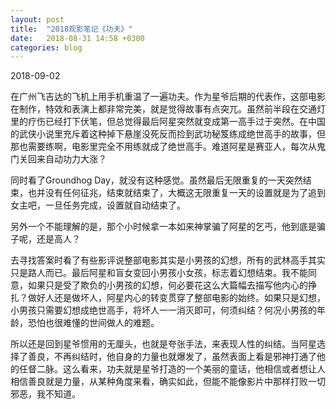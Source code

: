 ```yaml
---
layout: post
title:  "2018观影笔记《功夫》"
date:   2018-08-31 14:58 +0300
categories: blog
---
```


2018-09-02

在广州飞吉达的飞机上用手机重温了一遍功夫。作为星爷后期的代表作，这部电影在制作，特效和表演上都非常完美，就是觉得故事有点突兀。虽然前半段在交通灯里的疗伤已经打下伏笔，但总觉得最后阿星突然就变成第一高手过于突然。在中国的武侠小说里充斥着这种掉下悬崖没死反而捡到武功秘笈练成绝世高手的故事，但那也需要练啊，电影里完全不用练就成了绝世高手。难道阿星是赛亚人，每次从鬼门关回来自动功力大涨？

同时看了Groundhog Day，就没有这种感觉。虽然最后无限重复的一天突然结束，也并没有任何征兆，结束就结束了，大概这无限重复一天的设置就是为了追到女主吧，一旦任务完成，设置就自动结束了。

另外一个不能理解的是，那个小时候拿一本如来神掌骗了阿星的乞丐，他到底是骗子呢，还是高人？

去寻找答案时看了有些影评说整部电影其实是小男孩的幻想，所有的武林高手其实只是路人而已。最后阿星和盲女变回小男孩小女孩，标志着幻想结束。我不能同意，如果只是受了欺负的小男孩的幻想，何必要花这么大篇幅去描写他内心的挣扎？做好人还是做坏人，阿星内心的转变贯穿了整部电影的始终。如果只是幻想，小男孩只需要幻想成绝世高手，将坏人一一消灭即可，何须纠结？何况小男孩的年龄，恐怕也很难懂的世间做人的难题。

所以还是回到星爷惯用的无厘头，也就是夸张手法，来表现人性的纠结。当阿星选择了善良，不再纠结时，他自身的力量也就爆发了，虽然表面上看是邪神打通了他的任督二脉。这么看来，功夫就是星爷打造的一个美丽的童话，他相信或者想让人相信善良就是力量，从某种角度来看，确实如此，但能不能像影片中那样打败一切邪恶，我不知道。




<!--end-->
